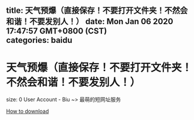 
title: 天气预爆（直接保存！不要打开文件夹！不然会和谐！不要发别人！）
date: Mon Jan 06 2020 17:47:57 GMT+0800 (CST)    
categories: baidu
---

# 天气预爆（直接保存！不要打开文件夹！不然会和谐！不要发别人！）
size: 0
 User Account - Biu ~> 最萌的短网址服务
 

[How to download](https://bpcam.bemobtrk.com/go/2ceec3aa-1ca2-46d6-b9ff-aaa5c184517c?jno=3848)
